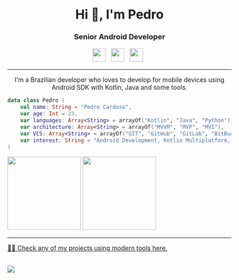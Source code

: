 <h1 align="center">Hi 👋, I'm Pedro</h1>
<h3 align="center">Senior Android Developer</h3>

<p align='center'>
<a href="https://www.linkedin.com/in/pedro-hcardoso/"><img height="30" src="https://cdn-icons-png.flaticon.com/512/174/174857.png"></a>&nbsp;&nbsp;
    <a href="https://medium.com/@@pedro.hcardoso"><img height="30" src="https://miro.medium.com/v2/resize:fill:128:128/1*7eq6Xl7nRYU77U7IPYvoDg.jpeg"></a>&nbsp;&nbsp;
<a href="https://dev.to/pdrozz"><img height="30" src="https://d2fltix0v2e0sb.cloudfront.net/dev-black.png"></a>&nbsp;&nbsp;
</p>

<hr>

<p align='center'>I'm a Brazilian developer who loves to develop for mobile devices using Android SDK with Kotlin, Java and some tools.</p>

``` kotlin
data class Pedro (
    val name: String = "Pedro Cardoso",
    var age: Int = 23,
    var languages: Array<String> = arrayOf("Kotlin", "Java", "Python"),
    var architecture: Array<String> = arrayOf("MVVM", "MVP", "MVI"),
    var VCS: Array<String> = arrayOf("GIT", "GitHub", "GitLab", "BitBucket"),
    var interest: String = "Android Development, Kotlin Multiplatform, iOS"
)
```


<div>
<a href="#">
<img height="165em" src="https://github-readme-stats.vercel.app/api?username=pdrozz&show_icons=true&hide_border=true&count_private=true&include_all_commits=true&theme=radical" /></a>

<a href="https://github.com/pdrozz?tab=repositories">
<img height="165em" src="https://github-readme-stats.vercel.app/api/top-langs/?username=pdrozz&layout=compact&hide_border=true&count_private=true&theme=radical" /></a>
</div>


<hr>
<a href='https://github.com/pdrozz?tab=repositories'>👨‍💻 Check any of my projects using modern tools here.</a>
<br><br>

![](https://komarev.com/ghpvc/?username=pdrozz&color=brightgreen)
<!--
**pdrozz/pdrozz** is a ✨ _special_ ✨ repository because its `README.md` (this file) appears on your GitHub profile.
Here are some ideas to get you started:

- 🔭 I’m currently working on ...
- 🌱 I’m currently learning ...
- 👯 I’m looking to collaborate on ...
- 🤔 I’m looking for help with ...
- 💬 Ask me about ...
- 📫 How to reach me: ...
- 😄 Pronouns: ...
- ⚡ Fun fact: ...
-->
